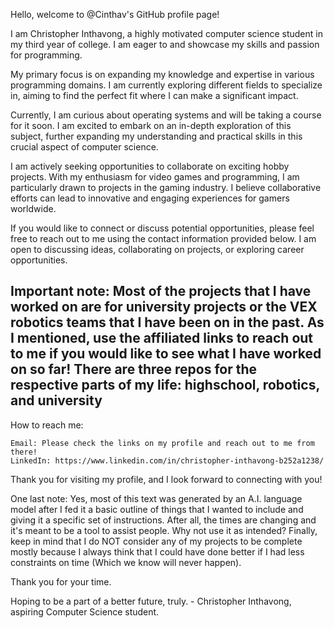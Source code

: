 Hello, welcome to @Cinthav's GitHub profile page!

I am Christopher Inthavong, a highly motivated computer science student in my third year of college. I am eager to and showcase my skills and passion for programming.

My primary focus is on expanding my knowledge and expertise in various programming domains. I am currently exploring different fields to specialize in, aiming to find the perfect fit where I can make a significant impact.

Currently, I am curious about operating systems and will be taking a course for it soon. I am excited to embark on an in-depth exploration of this subject, further expanding my understanding and practical skills in this crucial aspect of computer science.

I am actively seeking opportunities to collaborate on exciting hobby projects. With my enthusiasm for video games and programming, I am particularly drawn to projects in the gaming industry. I believe collaborative efforts can lead to innovative and engaging experiences for gamers worldwide.

If you would like to connect or discuss potential opportunities, please feel free to reach out to me using the contact information provided below. I am open to discussing ideas, collaborating on projects, or exploring career opportunities.

## **Important note: Most of the projects that I have worked on are for university projects or the VEX robotics teams that I have been on in the past. As I mentioned, use the affiliated links to reach out to me if you would like to see what I have worked on so far! There are three repos for the respective parts of my life: highschool, robotics, and university**

How to reach me:

    Email: Please check the links on my profile and reach out to me from there!
    LinkedIn: https://www.linkedin.com/in/christopher-inthavong-b252a1238/

Thank you for visiting my profile, and I look forward to connecting with you!

One last note: Yes, most of this text was generated by an A.I. language model after I fed it a basic outline of things that I wanted to include and giving it a specific set of instructions.
After all, the times are changing and it's meant to be a tool to assist people. Why not use it as intended? Finally, keep in mind that I do NOT consider any of my projects to be complete mostly because I always think that I could have done better if I had less constraints on time (Which we know will never happen).

Thank you for your time.

Hoping to be a part of a better future, truly. - Christopher Inthavong, aspiring Computer Science student.

<!---
Cinthav/Cinthav is a ✨ special ✨ repository because its `README.md` (this file) appears on your GitHub profile.
You can click the Preview link to take a look at your changes.
- Hi, I’m @Cinthav. (Christopher Inthavong)
- I’m interested in programming in general. I am currently searching for a field to invest in.
- I’m going to learn about operating systems in depth for the first time.
- I’m looking to collaborate on hobby projects, especially with video games.
- How to reach me:
--->

